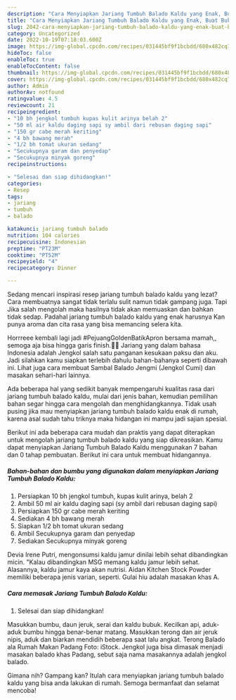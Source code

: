 ```yaml
---
description: "Cara Menyiapkan Jariang Tumbuh Balado Kaldu yang Enak, Buat Buka Puasa Lezat Sekali"
title: "Cara Menyiapkan Jariang Tumbuh Balado Kaldu yang Enak, Buat Buka Puasa Lezat Sekali"
slug: 2042-cara-menyiapkan-jariang-tumbuh-balado-kaldu-yang-enak-buat-buka-puasa-lezat-sekali
category: Uncategorized
date: 2022-10-19T07:18:03.600Z
image: https://img-global.cpcdn.com/recipes/031445bf9f1bcbdd/680x482cq70/jariang-tumbuh-balado-kaldu-foto-resep-utama.jpg
hideToc: false
enableToc: true
enableTocContent: false
thumbnail: https://img-global.cpcdn.com/recipes/031445bf9f1bcbdd/680x482cq70/jariang-tumbuh-balado-kaldu-foto-resep-utama.jpg
cover: https://img-global.cpcdn.com/recipes/031445bf9f1bcbdd/680x482cq70/jariang-tumbuh-balado-kaldu-foto-resep-utama.jpg
author: Admin
authorAv: notfound
ratingvalue: 4.5
reviewcount: 21
recipeingredient:
- "10 bh jengkol tumbuh kupas kulit arinya belah 2"
- "50 ml air kaldu daging sapi sy ambil dari rebusan daging sapi"
- "150 gr cabe merah keriting"
- "4 bh bawang merah"
- "1/2 bh tomat ukuran sedang"
- "Secukupnya garam dan penyedap"
- "Secukupnya minyak goreng"
recipeinstructions:

- "Selesai dan siap dihidangkan!"
categories:
- Resep
tags:
- jariang
- tumbuh
- balado

katakunci: jariang tumbuh balado 
nutrition: 104 calories
recipecuisine: Indonesian
preptime: "PT23M"
cooktime: "PT52M"
recipeyield: "4"
recipecategory: Dinner

---
```



Sedang mencari inspirasi resep jariang tumbuh balado kaldu yang lezat? Cara membuatnya sangat tidak terlalu sulit namun tidak gampang juga. Tapi Jika salah mengolah maka hasilnya tidak akan memuaskan dan bahkan tidak sedap. Padahal jariang tumbuh balado kaldu yang enak harusnya Kan punya aroma dan cita rasa yang bisa memancing selera kita.


Horrreee kembali lagi jadi #PejuangGoldenBatikApron bersama mamah,, semoga aja bisa hingga garis finish.💪💪 Jariang yang dalam bahasa Indonesia adalah Jengkol salah satu panganan kesukaan paksu dan aku. Jadi silahkan kamu siapkan terlebih dahulu bahan-bahanya seperti dibawah ini. Lihat juga cara membuat Sambal Balado Jengmi (Jengkol Cumi) dan masakan sehari-hari lainnya.

Ada beberapa hal yang sedikit banyak mempengaruhi kualitas rasa dari jariang tumbuh balado kaldu, mulai dari jenis bahan, kemudian pemilihan bahan segar hingga cara mengolah dan menghidangkannya. Tidak usah pusing jika mau menyiapkan jariang tumbuh balado kaldu enak di rumah, karena asal sudah tahu triknya maka hidangan ini mampu jadi sajian spesial.


Berikut ini ada beberapa cara mudah dan praktis yang dapat diterapkan untuk mengolah jariang tumbuh balado kaldu yang siap dikreasikan. Kamu dapat menyiapkan Jariang Tumbuh Balado Kaldu menggunakan 7 bahan dan 0 tahap pembuatan. Berikut ini cara untuk membuat hidangannya.

<!--inarticleads1-->

##### Bahan-bahan dan bumbu yang digunakan dalam menyiapkan Jariang Tumbuh Balado Kaldu:

1. Persiapkan 10 bh jengkol tumbuh, kupas kulit arinya, belah 2
1. Ambil 50 ml air kaldu daging sapi (sy ambil dari rebusan daging sapi)
1. Persiapkan 150 gr cabe merah keriting
1. Sediakan 4 bh bawang merah
1. Siapkan 1/2 bh tomat ukuran sedang
1. Ambil Secukupnya garam dan penyedap
1. Sediakan Secukupnya minyak goreng


Devia Irene Putri, mengonsumsi kaldu jamur dinilai lebih sehat dibandingkan micin. &#34;Kalau dibandingkan MSG memang kaldu jamur lebih sehat. Alasannya, kaldu jamur kaya akan nutrisi. Aidan Kitchen Stock Powder memiliki beberapa jenis varian, seperti. Gulai hiu adalah masakan khas A. 

<!--inarticleads2-->

##### Cara memasak Jariang Tumbuh Balado Kaldu:


1. Selesai dan siap dihidangkan!

Masukkan bumbu, daun jeruk, serai dan kaldu bubuk. Kecilkan api, aduk-aduk bumbu hingga benar-benar matang. Masukkan terong dan air jeruk nipis, aduk dan biarkan mendidih beberapa saat lalu angkat. Terong Balado ala Rumah Makan Padang Foto: iStock. Jengkol juga bisa dimasak menjadi masakan balado khas Padang, sebut saja nama masakannya adalah jengkol balado. 

Gimana nih? Gampang kan? Itulah cara menyiapkan jariang tumbuh balado kaldu yang bisa anda lakukan di rumah. Semoga bermanfaat dan selamat mencoba!
